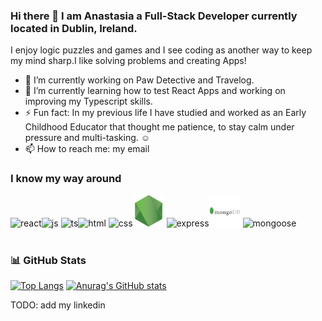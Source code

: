 ### Hi there 👋 I am Anastasia a Full-Stack Developer currently located in Dublin, Ireland.

I enjoy logic puzzles and games and I see coding as another way to keep my mind sharp.I like solving problems and creating Apps!

- 🔭 I’m currently working on Paw Detective and Travelog.
- 🌱 I’m currently learning how to test React Apps and working on improving my Typescript skills.
- ⚡ Fun fact: In my previous life I have studied and worked as an Early Childhood Educator that thought me patience, to stay calm under pressure and multi-tasking. ☺
- 📫 How to reach me: my email

### I know my way around

<img src="https://upload.wikimedia.org/wikipedia/commons/a/a7/React-icon.svg" alt="react" width=80/><img src="https://cdn.iconscout.com/icon/free/png-256/javascript-2752148-2284965.png" alt="js" width=50/> <img src="https://upload.wikimedia.org/wikipedia/commons/4/4c/Typescript_logo_2020.svg" alt="ts" width=50/><img src="https://cdn.icon-icons.com/icons2/2107/PNG/512/file_type_html_icon_130541.png" alt="html" width=55/> <img src="https://cdn-icons-png.flaticon.com/512/732/732190.png" alt="css" width=50 /><img src="https://raw.githubusercontent.com/github/explore/80688e429a7d4ef2fca1e82350fe8e3517d3494d/topics/nodejs/nodejs.png" alt="node" width=50/> <img src="https://camo.githubusercontent.com/4da8fbe32d03f3cd0c099af887ce14d1bff01c3325501bae56bc5ca9563548f9/68747470733a2f2f65787465726e616c2d636f6e74656e742e6475636b6475636b676f2e636f6d2f69752f3f753d6874747073253341253246253246766563746f7269666965642e636f6d253246696d61676573253246657870726573732d6a732d69636f6e2d32302e706e6726663d31266e6f66623d31" alt="express" width=50/><img src="https://raw.githubusercontent.com/github/explore/80688e429a7d4ef2fca1e82350fe8e3517d3494d/topics/mongodb/mongodb.png" alt="mongoDB" width=50/>    <img src="https://www.pngfind.com/pngs/m/430-4309574_mongoose-js-logo-hd-png-download.png" alt="mongoose" width=90/>
<br />
<br />
### 📊 GitHub Stats
[![Top Langs](https://github-readme-stats.vercel.app/api/top-langs/?username=Natasa410&layout=compact&theme=react)](https://github.com/anuraghazra/github-readme-stats) [![Anurag's GitHub stats](https://github-readme-stats.vercel.app/api?username=Natasa410&hide=stars&count_private=true&show_icons=true&theme=react)](https://github.com/anuraghazra/github-readme-stats) 

TODO: add my linkedin

